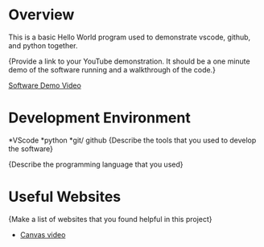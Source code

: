 # Overview

This is a basic Hello World program used to demonstrate vscode, github, and python together.



{Provide a link to your YouTube demonstration.  It should be a one minute demo of the software running and a walkthrough of the code.}

[Software Demo Video](http://youtube.link.goes.here)

# Development Environment
*VScode
*python
*git/ github
{Describe the tools that you used to develop the software}

{Describe the programming language that you used}

# Useful Websites

{Make a list of websites that you found helpful in this project}
* [Canvas video](https://webmailbyui-my.sharepoint.com/personal/kbwalton_byui_edu/_layouts/15/stream.aspx?id=%2Fpersonal%2Fkbwalton%5Fbyui%5Fedu%2FDocuments%2FRecording%2D20250111%5F211625%2Ewebm&nav=%7B%22defaultNavPanel%22%3A%7B%22pluginName%22%3A%22MediaSettingsLayer%22%7D%7D&referrer=StreamWebApp%2EWeb&referrerScenario=AddressBarCopied%2Eview%2E48bf6c26%2D7f7c%2D47dc%2D8015%2D1d851d8755e5)
